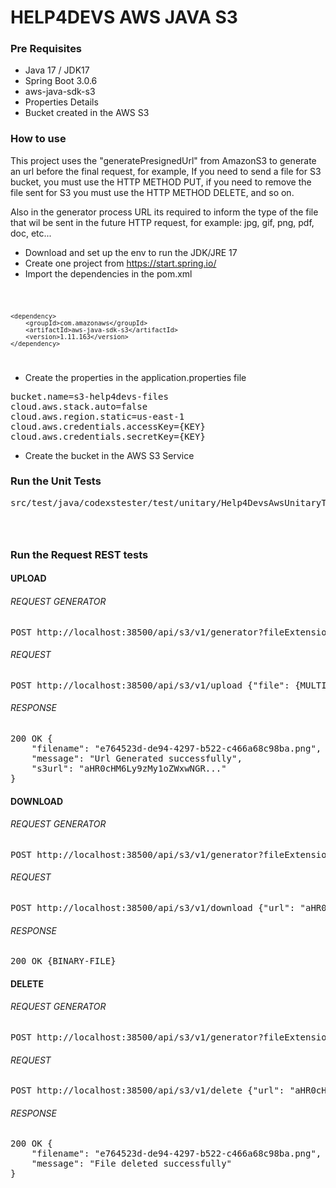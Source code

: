 # HELP4DEVS AWS JAVA S3

### Pre Requisites

- Java 17 / JDK17
- Spring Boot 3.0.6
- aws-java-sdk-s3
- Properties Details
- Bucket created in the AWS S3

### How to use

This project uses the "generatePresignedUrl" from AmazonS3 to generate an url before the final request, for example, 
If you need to send a file for S3 bucket, you must use the HTTP METHOD PUT, if you need to remove the file sent for S3 
you must use the HTTP METHOD DELETE, and so on.

Also in the generator process URL its required to inform the type of the file that wil be sent in the future 
HTTP request, for example: jpg, gif, png, pdf, doc, etc...

- Download and set up the env to run the JDK/JRE 17
- Create one project from https://start.spring.io/
- Import the dependencies in the pom.xml

<code>

    <dependency>
        <groupId>com.amazonaws</groupId>
        <artifactId>aws-java-sdk-s3</artifactId>
        <version>1.11.163</version>
    </dependency>

</code>

- Create the properties in the application.properties file

<pre>
bucket.name=s3-help4devs-files
cloud.aws.stack.auto=false
cloud.aws.region.static=us-east-1
cloud.aws.credentials.accessKey={KEY}
cloud.aws.credentials.secretKey={KEY}
</pre>

- Create the bucket in the AWS S3 Service

### Run the Unit Tests

<pre>
src/test/java/codexstester/test/unitary/Help4DevsAwsUnitaryTests.java
</pre>

<code>

</code>

### Run the Request REST tests

#### UPLOAD

###### REQUEST GENERATOR

<pre>
POST http://localhost:38500/api/s3/v1/generator?fileExtension=doc&operation=upload&filename=
</pre>

###### REQUEST

<pre>
POST http://localhost:38500/api/s3/v1/upload {"file": {MULTI-PART-FILE}, "url": "aHR0cHM6Ly9zMy1oZWxwNGR..."}
</pre>

###### RESPONSE

<pre>
200 OK {
    "filename": "e764523d-de94-4297-b522-c466a68c98ba.png",
    "message": "Url Generated successfully",
    "s3url": "aHR0cHM6Ly9zMy1oZWxwNGR..."
}
</pre>

#### DOWNLOAD

###### REQUEST GENERATOR

<pre>
POST http://localhost:38500/api/s3/v1/generator?fileExtension=doc&operation=download&filename=e764523d-de94-4297-b522-c466a68c98ba.doc
</pre>

###### REQUEST

<pre>
POST http://localhost:38500/api/s3/v1/download {"url": "aHR0cHM6Ly9zMy1oZWxwNGR..."}
</pre>

###### RESPONSE

<pre>
200 OK {BINARY-FILE}
</pre>

#### DELETE

###### REQUEST GENERATOR

<pre>
POST http://localhost:38500/api/s3/v1/generator?fileExtension=doc&operation=delete&filename=e764523d-de94-4297-b522-c466a68c98ba.doc
</pre>

###### REQUEST

<pre>
POST http://localhost:38500/api/s3/v1/delete {"url": "aHR0cHM6Ly9zMy1oZWxwNGR..."}
</pre>

###### RESPONSE

<pre>
200 OK {
    "filename": "e764523d-de94-4297-b522-c466a68c98ba.png",
    "message": "File deleted successfully"
}
</pre>


